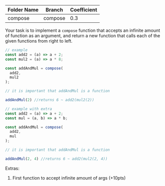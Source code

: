 Folder Name   |Branch         | Coefficient
--------------|---------------|------------
compose       |compose        | 0.3

Your task is to implement a `compose` function that accepts an infinite amount of function as an argument, and return a new function that calls each of the given functions from right to left.

```js
// example
const add2 = (a) => a + 2;
const mul2 = (a) => a * 8;

const addAndMul = compose(
  add2,
  mul2
);

// it is important that addAndMul is a function

addAndMul(2) //returns 6 ~ add2(mul2(2)) 

```

```js
// example with extra
const add2 = (a) => a + 2;
const mul = (a, b) => a * b;

const addAndMul = compose(
  add2,
  mul
);

// it is important that addAndMul is a function

addAndMul(2, 4) //returns 6 ~ add2(mul2(2, 4)) 

```

Extras:
1. First function to accept infinite amount of args (+10pts)